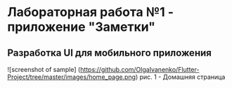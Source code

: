 # Лабораторная работа №1 - приложение "Заметки"

## Разработка UI для мобильного приложения

![screenshot of sample] (https://github.com/OlgaIvanenko/Flutter-Project/tree/master/images/home_page.png)
рис. 1 - Домашняя страница
